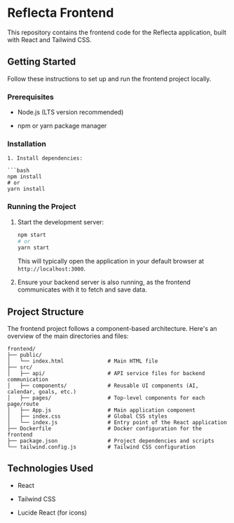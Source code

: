 # Reflecta Frontend

This repository contains the frontend code for the Reflecta application, built with React and Tailwind CSS.

## Getting Started

Follow these instructions to set up and run the frontend project locally.

### Prerequisites

* Node.js (LTS version recommended)

* npm or yarn package manager

### Installation

   ```
1. Install dependencies:

   ```bash
   npm install
   # or
   yarn install

   ```

### Running the Project

1. Start the development server:

   ```bash
   npm start
   # or
   yarn start

   ```

   This will typically open the application in your default browser at `http://localhost:3000`.

2. Ensure your backend server is also running, as the frontend communicates with it to fetch and save data.

## Project Structure

The frontend project follows a component-based architecture. Here's an overview of the main directories and files:

```
frontend/
├── public/
│   └── index.html              # Main HTML file
├── src/
│   ├── api/                    # API service files for backend communication
│   ├── components/             # Reusable UI components (AI, calendar, goals, etc.)
│   ├── pages/                  # Top-level components for each page/route
│   ├── App.js                  # Main application component
│   ├── index.css               # Global CSS styles
│   └── index.js                # Entry point of the React application
├── Dockerfile                  # Docker configuration for the frontend
├── package.json                # Project dependencies and scripts
└── tailwind.config.js          # Tailwind CSS configuration
```

## Technologies Used

* React

* Tailwind CSS

* Lucide React (for icons)
